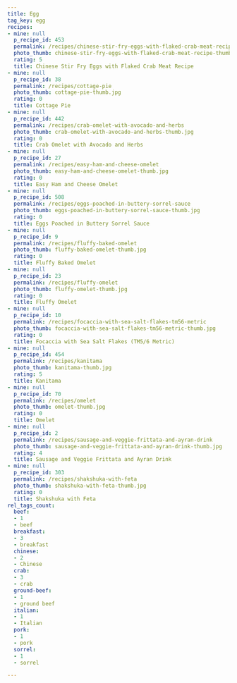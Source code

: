 ```yaml
---
title: Egg
tag_key: egg
recipes:
- mine: null
  p_recipe_id: 453
  permalink: /recipes/chinese-stir-fry-eggs-with-flaked-crab-meat-recipe
  photo_thumb: chinese-stir-fry-eggs-with-flaked-crab-meat-recipe-thumb.jpg
  rating: 5
  title: Chinese Stir Fry Eggs with Flaked Crab Meat Recipe
- mine: null
  p_recipe_id: 38
  permalink: /recipes/cottage-pie
  photo_thumb: cottage-pie-thumb.jpg
  rating: 0
  title: Cottage Pie
- mine: null
  p_recipe_id: 442
  permalink: /recipes/crab-omelet-with-avocado-and-herbs
  photo_thumb: crab-omelet-with-avocado-and-herbs-thumb.jpg
  rating: 0
  title: Crab Omelet with Avocado and Herbs
- mine: null
  p_recipe_id: 27
  permalink: /recipes/easy-ham-and-cheese-omelet
  photo_thumb: easy-ham-and-cheese-omelet-thumb.jpg
  rating: 0
  title: Easy Ham and Cheese Omelet
- mine: null
  p_recipe_id: 508
  permalink: /recipes/eggs-poached-in-buttery-sorrel-sauce
  photo_thumb: eggs-poached-in-buttery-sorrel-sauce-thumb.jpg
  rating: 0
  title: Eggs Poached in Buttery Sorrel Sauce
- mine: null
  p_recipe_id: 9
  permalink: /recipes/fluffy-baked-omelet
  photo_thumb: fluffy-baked-omelet-thumb.jpg
  rating: 0
  title: Fluffy Baked Omelet
- mine: null
  p_recipe_id: 23
  permalink: /recipes/fluffy-omelet
  photo_thumb: fluffy-omelet-thumb.jpg
  rating: 0
  title: Fluffy Omelet
- mine: null
  p_recipe_id: 10
  permalink: /recipes/focaccia-with-sea-salt-flakes-tm56-metric
  photo_thumb: focaccia-with-sea-salt-flakes-tm56-metric-thumb.jpg
  rating: 0
  title: Focaccia with Sea Salt Flakes (TM5/6 Metric)
- mine: null
  p_recipe_id: 454
  permalink: /recipes/kanitama
  photo_thumb: kanitama-thumb.jpg
  rating: 5
  title: Kanitama
- mine: null
  p_recipe_id: 70
  permalink: /recipes/omelet
  photo_thumb: omelet-thumb.jpg
  rating: 0
  title: Omelet
- mine: null
  p_recipe_id: 2
  permalink: /recipes/sausage-and-veggie-frittata-and-ayran-drink
  photo_thumb: sausage-and-veggie-frittata-and-ayran-drink-thumb.jpg
  rating: 4
  title: Sausage and Veggie Frittata and Ayran Drink
- mine: null
  p_recipe_id: 303
  permalink: /recipes/shakshuka-with-feta
  photo_thumb: shakshuka-with-feta-thumb.jpg
  rating: 0
  title: Shakshuka with Feta
rel_tags_count:
  beef:
  - 1
  - beef
  breakfast:
  - 3
  - breakfast
  chinese:
  - 2
  - Chinese
  crab:
  - 3
  - crab
  ground-beef:
  - 1
  - ground beef
  italian:
  - 1
  - Italian
  pork:
  - 1
  - pork
  sorrel:
  - 1
  - sorrel

---
```

